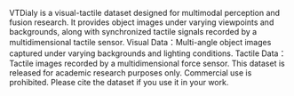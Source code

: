 VTDialy is a visual-tactile dataset designed for multimodal perception and fusion research. It provides object images under varying viewpoints and backgrounds, along with synchronized tactile signals recorded by a multidimensional tactile sensor.
Visual Data：Multi-angle object images captured under varying backgrounds and lighting conditions.
Tactile Data：Tactile images recorded by a multidimensional force sensor.
This dataset is released for academic research purposes only. Commercial use is prohibited. Please cite the dataset if you use it in your work.

